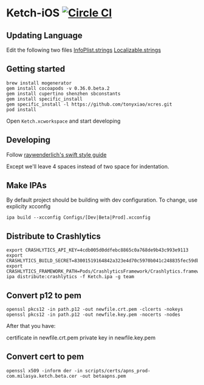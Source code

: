 # Ketch-iOS [![Circle CI](https://circleci.com/gh/Ketchteam/ketch-ios/tree/master.svg?style=svg&circle-token=fd4466969ab998ed3ab739c0a526fade067abe24)](https://circleci.com/gh/Ketchteam/ketch-ios/tree/master)

## Updating Language
Edit the following two files
[InfoPlist.strings](https://github.com/Ketchteam/ketch-ios/blob/master/Ketch/en.lproj/InfoPlist.strings)
[Localizable.strings](https://github.com/Ketchteam/ketch-ios/blob/master/Ketch/en.lproj/Localizable.strings)

## Getting started
```
brew install mogenerator
gem install cocoapods -v 0.36.0.beta.2
gem install cupertino shenzhen sbconstants
gem install specific_install
gem specific_install -l https://github.com/tonyxiao/xcres.git
pod install
```

Open `Ketch.xcworkspace` and start developing

## Developing

Follow [raywenderlich's swift style guide](https://github.com/raywenderlich/swift-style-guide)

Except we'll leave 4 spaces instead of two space for indentation.

## Make IPAs
By default project should be building with dev configuration. To change, use explicity xcconfig

```
ipa build --xcconfig Configs/[Dev|Beta|Prod].xcconfig
```

## Distribute to Crashlytics
```
export CRASHLYTICS_API_KEY=4cdb005d0ddfebc8865c0a768de9b43c993e9113
export CRASHLYTICS_BUILD_SECRET=83001519164842a323e4d70c5970b041c248835fec59db59b409f5b364e47f72
export CRASHLYTICS_FRAMEWORK_PATH=Pods/CrashlyticsFramework/Crashlytics.framework
ipa distribute:crashlytics -f Ketch.ipa -g team
```

## Convert p12 to pem

```
openssl pkcs12 -in path.p12 -out newfile.crt.pem -clcerts -nokeys
openssl pkcs12 -in path.p12 -out newfile.key.pem -nocerts -nodes
```

After that you have:

certificate in newfile.crt.pem
private key in newfile.key.pem


## Convert cert to pem

```
openssl x509 -inform der -in scripts/certs/apns_prod-com.milasya.ketch.beta.cer -out betaapns.pem
```
